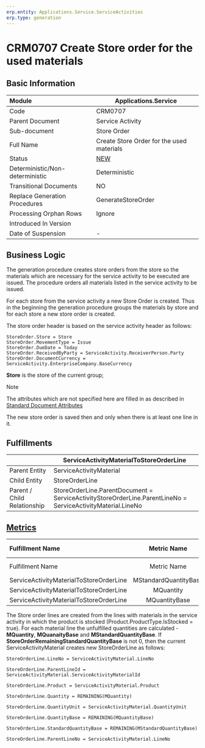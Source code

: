 ```yaml
---
erp.entity: Applications.Service.ServiceActivities
erp.type: generation
---
```


# CRM0707 Create Store order for the used materials

## Basic Information

| Module                          | Applications.Service                                         |
| :------------------------------ | ------------------------------------------------------------ |
| Code                            | CRM0707                                                      |
| Parent Document                 | Service Activity                                             |
| Sub-document                    | Store Order                                                  |
| Full Name                       | Create Store Order for the used materials                    |
| Status                          | [NEW](xref:generation-procedures) |
| Deterministic/Non-deterministic | Deterministic                                                |
| Transitional Documents          | NO                                                           |
| Replace Generation Procedures   | GenerateStoreOrder                                           |
| Processing Orphan Rows          | Ignore                                                       |
| Introduced In Version           |                                                              |
| Date of Suspension              | -                                                            |

##  Business Logic

The generation procedure creates store orders from the store so the materials which are necessary for the service activity to be executed are issued.
The procedure orders all materials listed in the service activity to be issued. 

For each store from the service activity a new Store Order is created. Thus in the beginning the generation procedure groups the materials by store and for each store a new store order is created.

The store order header is based on the service activity header as follows:

```
StoreOrder.Store = Store
StoreOrder.MovementType = Issue
StoreOrder.DueDate = Today
StoreOrder.ReceivedByParty = ServiceActivity.ReceiverPerson.Party
StoreOrder.DocumentCurrency = ServiceActivity.EnterpriseCompany.BaseCurrency
```

**Store** is the store of the current group;

> [!Note] 
> The attributes which are not specified here are filled in as described in [Standard Document Attributes](https://confluence.erp.net/display/techdoc/Standard+Document+Attributes)

The new store order is saved then and only when there is at least one line in it.

## Fulfillments

|                             | ServiceActivityMaterialToStoreOrderLine                      |
| :-------------------------- | ------------------------------------------------------------ |
| Parent Entity               | ServiceActivityMaterial                                      |
| Child Entity                | StoreOrderLine                                               |
| Parent / Child Relationship | StoreOrderLine.ParentDocument = ServiceActivityStoreOrderLine.ParentLineNo = ServiceActivityMaterial.LineNo |

## [Metrics](../reference/metrics.md)

| Fulfillment Name                        |      Metric Name      |                  Measurement Unit                   | Parent Value                                 | Child Value                         | New Record |
| :-------------------------------------- | :-------------------: | :-------------------------------------------------: | :------------------------------------------- | :---------------------------------- | :--------- |
| Fulfillment Name                        |      Metric Name      |                  Measurement Unit                   | Parent Value                                 | Child Value                         | New Record |
| ServiceActivityMaterialToStoreOrderLine | MStandardQuantityBase | ServiceActivityMaterial.Product.BaseMeasurementUnit | ServiceActivityMaterial.StandardQuantityBase | StoreOrderLine.StandardQuantityBase | YES        |
| ServiceActivityMaterialToStoreOrderLine |       MQuantity       |        ServiceActivityMaterial.QuantityUnit         | ServiceActivityMaterial.Quantity             | StoreOrderLine.Quantity             | NO         |
| ServiceActivityMaterialToStoreOrderLine |     MQuantityBase     | ServiceActivityMaterial.Product.BaseMeasurementUnit | ServiceActivityMaterial.QuantityBase         | StoreOrderLine.QuantityBase         | NO         |

The Store order lines are created from the lines with materials in the service activity in which the product is stocked (Product.ProductType.IsStocked = true). For each material line the unfulfilled quantities are calculated - **MQuantity**, **MQuanaityBase** and **MStandardQuantityBase**. If **StoreOrderRemainingStandardQuantityBase** is not 0, then the current ServiceActivityMaterial creates new StoreOrderLine as follows:

```
StoreOrderLine.LineNo = ServiceActivityMaterial.LineNo

StoreOrderLine.ParentLineId = ServiceActivityMaterial.ServiceActivityMaterialId

StoreOrderLine.Product = ServiceActivityMaterial.Product

StoreOrderLine.Quantity = REMAINING(MQuantity)

StoreOrderLine.QuantityUnit = ServiceActivityMaterial.QuantityUnit

StoreOrderLine.QuantityBase = REMAINING(MQuantityBase)

StoreOrderLine.StandardQuantityBase = REMAINING(MStandardQuantityBase)

StoreOrderLine.ParentLineNo = ServiceActivityMaterial.LineNo
```
